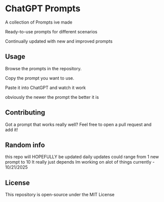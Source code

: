 # ChatGPT Prompts

A collection of Prompts ive made 

Ready-to-use prompts for different scenarios

Continually updated with new and improved prompts

## Usage

Browse the prompts in the repository.

Copy the prompt you want to use.

Paste it into ChatGPT and watch it work

obviously the newer the prompt the better it is

## Contributing

Got a prompt that works really well? Feel free to open a pull request and add it!


## Random info
this repo will HOPEFULLY be updated daily 
updates could range from 1 new prompt to 10
It really just depends
Im working on alot of things currently - 10/21/2025

## License

This repository is open-source under the MIT License
